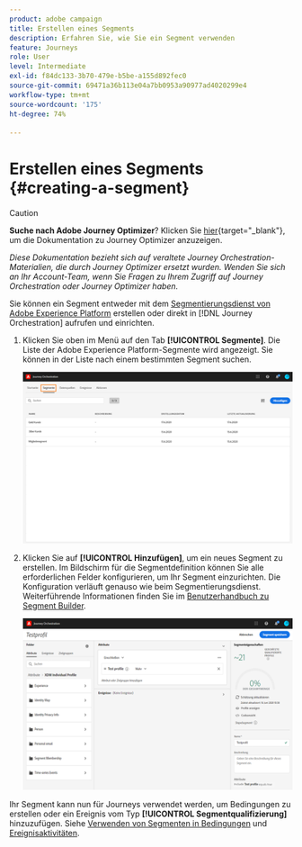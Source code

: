 ```yaml
---
product: adobe campaign
title: Erstellen eines Segments
description: Erfahren Sie, wie Sie ein Segment verwenden
feature: Journeys
role: User
level: Intermediate
exl-id: f84dc133-3b70-479e-b5be-a155d892fec0
source-git-commit: 69471a36b113e04a7bb0953a90977ad4020299e4
workflow-type: tm+mt
source-wordcount: '175'
ht-degree: 74%

---
```


# Erstellen eines Segments {#creating-a-segment}


>[!CAUTION]
>
>**Suche nach Adobe Journey Optimizer**? Klicken Sie [hier](https://experienceleague.adobe.com/de/docs/journey-optimizer/using/ajo-home){target="_blank"}, um die Dokumentation zu Journey Optimizer anzuzeigen.
>
>
>_Diese Dokumentation bezieht sich auf veraltete Journey Orchestration-Materialien, die durch Journey Optimizer ersetzt wurden. Wenden Sie sich an Ihr Account-Team, wenn Sie Fragen zu Ihrem Zugriff auf Journey Orchestration oder Journey Optimizer haben._


Sie können ein Segment entweder mit dem [Segmentierungsdienst von Adobe Experience Platform](https://experienceleague.adobe.com/docs/experience-platform/segmentation/home.html?lang=de) erstellen oder direkt in [!DNL Journey Orchestration] aufrufen und einrichten.

1. Klicken Sie oben im Menü auf den Tab **[!UICONTROL Segmente]**. Die Liste der Adobe Experience Platform-Segmente wird angezeigt. Sie können in der Liste nach einem bestimmten Segment suchen.

   ![](../assets/segment1.png)

1. Klicken Sie auf **[!UICONTROL Hinzufügen]**, um ein neues Segment zu erstellen. Im Bildschirm für die Segmentdefinition können Sie alle erforderlichen Felder konfigurieren, um Ihr Segment einzurichten. Die Konfiguration verläuft genauso wie beim Segmentierungsdienst. Weiterführende Informationen finden Sie im [Benutzerhandbuch zu Segment Builder](https://experienceleague.adobe.com/docs/experience-platform/segmentation/ui/overview.html?lang=de).

   ![](../assets/segment2.png)

Ihr Segment kann nun für Journeys verwendet werden, um Bedingungen zu erstellen oder ein Ereignis vom Typ **[!UICONTROL Segmentqualifizierung]** hinzuzufügen. Siehe [Verwenden von Segmenten in Bedingungen](../segment/using-a-segment.md) und [Ereignisaktivitäten](../building-journeys/segment-qualification-events.md).
